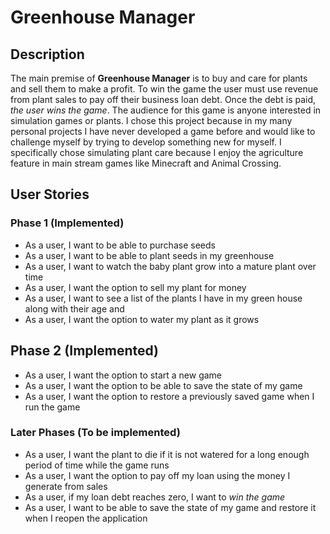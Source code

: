 # Greenhouse Manager

## Description

The main premise of **Greenhouse Manager** is to buy and care for plants and sell them to make a profit. To win the 
game the user must use revenue from plant sales to pay off their business loan debt. Once the debt is paid, *the user 
wins the game*. The audience for this game is anyone interested in simulation games or plants. I chose this project because in 
my many personal projects I have never developed a game before and would like to challenge myself by trying to develop 
something new for myself. I specifically chose simulating plant care because I enjoy the agriculture feature in main 
stream games like Minecraft and Animal Crossing.

## User Stories

### Phase 1 (Implemented)
- As a user, I want to be able to purchase seeds
- As a user, I want to be able to plant seeds in my greenhouse
- As a user, I want to watch the baby plant grow into a mature plant over time
- As a user, I want the option to sell my plant for money
- As a user, I want to see a list of the plants I have in my green house along with their age and 
- As a user, I want the option to water my plant as it grows

## Phase 2 (Implemented)
- As a user, I want the option to start a new game
- As a user, I want the option to be able to save the state of my game 
- As a user, I want the option to restore a previously saved game when I run the game

### Later Phases (To be implemented) 
- As a user, I want the plant to die if it is not watered for a long enough period of time while the game runs
- As a user, I want the option to pay off my loan using the money I generate from sales
- As a user, if my loan debt reaches zero, I want to *win the game*
- As a user, I want to be able to save the state of my game and restore it when I reopen the application
